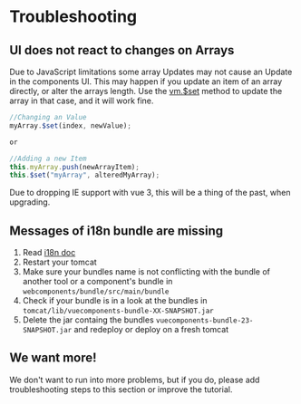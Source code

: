 # Troubleshooting

## UI does not react to changes on Arrays

Due to JavaScript limitations some array Updates may not cause an Update in the components UI. This may happen if you update an item of an array directly, or alter the arrays length. Use the [vm.$set](https://v2.vuejs.org/v2/api/#vm-set) method to update the array in that case, and it will work fine.

```js
//Changing an Value
myArray.$set(index, newValue);

or

//Adding a new Item
this.myArray.push(newArrayItem);
this.$set("myArray", alteredMyArray);
```

Due to dropping IE support with vue 3, this will be a thing of the past, when upgrading.

## Messages of i18n bundle are missing

1. Read [i18n doc](i18n.md)
2. Restart your tomcat
3. Make sure your bundles name is not conflicting with the bundle of another tool or a component's bundle in `webcomponents/bundle/src/main/bundle`
4. Check if your bundle is in a look at the bundles in `tomcat/lib/vuecomponents-bundle-XX-SNAPSHOT.jar`
5. Delete the jar containg the bundles `vuecomponents-bundle-23-SNAPSHOT.jar` and redeploy or deploy on a fresh tomcat

## We want more!

We don't want to run into more problems, but if you do, please add troubleshooting steps to this section or improve the tutorial.